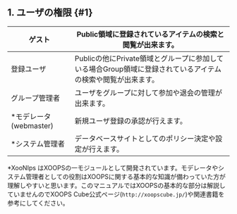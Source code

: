 ## 1. ユーザの権限 {#1}

| ゲスト | Public領域に登録されているアイテムの検索と閲覧が出来ます。 |
| --- | --- |
| 登録ユーザ | Publicの他にPrivate領域とグループに参加している場合Group領域に登録されているアイテムの検索や閲覧が出来ます。 |
| グループ管理者 | ユーザをグループに対して参加や退会の管理が出来ます。 |
| *モデレータ(webmaster) | 新規ユーザ登録の承認が行えます。 |
| *システム管理者 | データベースサイトとしてのポリシー決定や設定が行えます。 |

*XooNIps はXOOPSの一モジュールとして開発されています。モデレータやシステム管理者としての役割はXOOPSに関する基本的な知識が備わっていた方が理解しやすいと思います。このマニュアルではXOOPSの基本的な部分は解説していませんのでXOOPS Cube公式ページ(`http://xoopscube.jp/`)や関連書籍を参考にしてください。